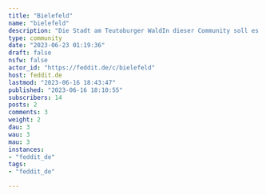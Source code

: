 ```yaml
---
title: "Bielefeld" 
name: "bielefeld"
description: "Die Stadt am Teutoburger WaldIn dieser Community soll es primär um Themen zur Stadt Bielefeld und ihrer näheren Umgebung gehen.Seid ihr neu in der Stadt? Habt ihr vor Bielefeld zu besuchen? Wollt ihr einfach nur neue Aktivitäten oder Freunde hier finden? Habt ihr früher in Bielefeld gelebt und wollt den Kontakt mit eurer alten Heimat aufrecht erhalten? Dann seid ihr hier richtig.Posts und Kommentare können in Deutsch oder Englisch verfasst werden. Andere Sprachen kann ich leider nicht moderieren aber wenn sich noch weitere Moderatoren finden die weitere Sprachen sprechen sind auch gern weitere Sprachen willkommen.This community's primary focus is the German city Bielefeld and the surrounding area.Are you new to the city? Do you plan to visit Bielefeld? Do you simply want to find some new activities or friends here? Did you live in Bielefeld in the past and want to stay connected to your old home? You found the right place for that.Posts and comments can use German or English. I am unable to moderate posts in other languages but if we find more moderators who speak additional languages those languages will be welcome too.[Bielefeld Website](https://www.bielefeld.de/)[Mobiel - Bielefelder Nahverkehr](https://www.mobiel.de/)[Universität Bielefeld](https://www.uni-bielefeld.de/)[Heimat-Tierpark Olderdissen](https://www.bielefeld.de/tierpark)[Discord Bielefeld & Umgebung](https://discord.gg/rb6buHq)"
type: community
date: "2023-06-23 01:19:36"
draft: false
nsfw: false
actor_id: "https://feddit.de/c/bielefeld"
host: feddit.de
lastmod: "2023-06-16 18:43:47"
published: "2023-06-16 18:10:55"
subscribers: 14
posts: 2
comments: 3
weight: 2
dau: 3
wau: 3
mau: 3
instances:
- "feddit_de"
tags: 
- "feddit_de"

---
```

